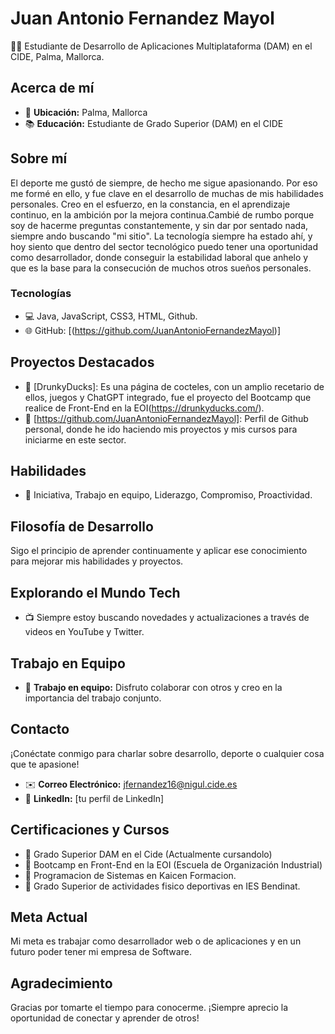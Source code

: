 # Juan Antonio Fernandez Mayol

👨‍💻 Estudiante de Desarrollo de Aplicaciones Multiplataforma (DAM) en el CIDE, Palma, Mallorca.

## Acerca de mí
- 📍 **Ubicación:** Palma, Mallorca
- 📚 **Educación:** Estudiante de Grado Superior (DAM) en el CIDE

## Sobre mí
El deporte me gustó de siempre, de hecho me sigue apasionando. Por eso me formé en ello, y fue clave en el desarrollo de muchas de mis habilidades personales. Creo en el esfuerzo, en la constancia, en el aprendizaje continuo, en la ambición por la mejora continua.Cambié de rumbo porque soy de hacerme preguntas constantemente, y sin dar por sentado nada, siempre ando buscando "mi sitio". La tecnología siempre ha estado ahí, y hoy siento que dentro del sector tecnológico puedo tener una oportunidad como desarrollador, donde conseguir la estabilidad laboral que anhelo y que es la base para la consecución de muchos otros sueños personales.

### Tecnologías
- 💻 Java, JavaScript, CSS3, HTML, Github.
- 🌐 GitHub: [(https://github.com/JuanAntonioFernandezMayol)]

## Proyectos Destacados
- 🌟 [DrunkyDucks]: Es una página de cocteles, con un amplio recetario de ellos, juegos y ChatGPT integrado, fue el proyecto del Bootcamp que realice de Front-End en la EOI(https://drunkyducks.com/).
- 🌟 [https://github.com/JuanAntonioFernandezMayol]: Perfil de Github personal, donde he ido haciendo mis proyectos y mis cursos para iniciarme en este sector.

## Habilidades
- 🚀 Iniciativa, Trabajo en equipo, Liderazgo, Compromiso, Proactividad.

## Filosofía de Desarrollo
Sigo el principio de aprender continuamente y aplicar ese conocimiento para mejorar mis habilidades y proyectos.

## Explorando el Mundo Tech
- 📺 Siempre estoy buscando novedades y actualizaciones a través de videos en YouTube y Twitter.

## Trabajo en Equipo
- 👥 **Trabajo en equipo:** Disfruto colaborar con otros y creo en la importancia del trabajo conjunto.

## Contacto
¡Conéctate conmigo para charlar sobre desarrollo, deporte o cualquier cosa que te apasione!

- ✉️ **Correo Electrónico:** [jfernandez16@nigul.cide.es](mailto:jfernandez16@nigul.cide.es)
- 💼 **LinkedIn:** [tu perfil de LinkedIn]

## Certificaciones y Cursos
- 🏅 Grado Superior DAM en el Cide (Actualmente cursandolo)
- 🏅 Bootcamp en Front-End en la EOI (Escuela de Organización Industrial)
- 🏅 Programacion de Sistemas en Kaicen Formacion.
- 🏅 Grado Superior de actividades fisico deportivas en IES Bendinat.

## Meta Actual
Mi meta es trabajar como desarrollador web o de aplicaciones y en un futuro poder tener mi empresa de Software.

## Agradecimiento
Gracias por tomarte el tiempo para conocerme. ¡Siempre aprecio la oportunidad de conectar y aprender de otros!

